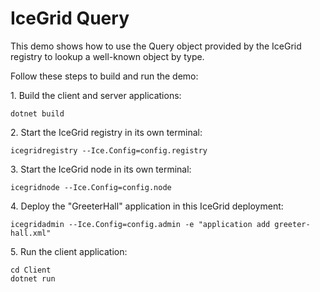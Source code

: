 # IceGrid Query

This demo shows how to use the Query object provided by the IceGrid registry to lookup a well-known object by type.

Follow these steps to build and run the demo:

1\. Build the client and server applications:

```shell
dotnet build
```

2\. Start the IceGrid registry in its own terminal:

```shell
icegridregistry --Ice.Config=config.registry
```

3\. Start the IceGrid node in its own terminal:

```shell
icegridnode --Ice.Config=config.node
```

4\. Deploy the "GreeterHall" application in this IceGrid deployment:

```shell
icegridadmin --Ice.Config=config.admin -e "application add greeter-hall.xml"
```

5\. Run the client application:

```shell
cd Client
dotnet run
```
